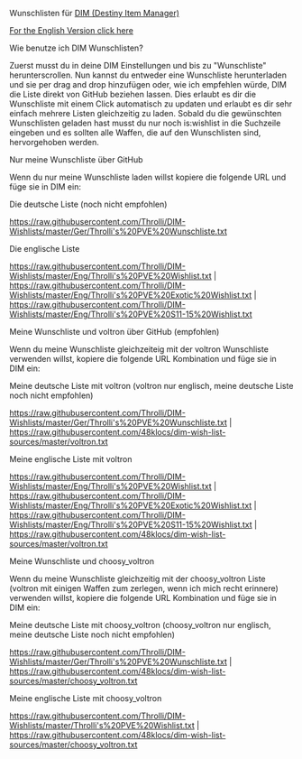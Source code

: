 Wunschlisten für [DIM (Destiny Item Manager)](https://app.destinyitemmanager.com/4611686018468280319/d2/inventory)

[For the English Version click here](https://github.com/Throlli/DIM-Wishlists)

Wie benutze ich DIM Wunschlisten?

Zuerst musst du in deine DIM Einstellungen und bis zu "Wunschliste" herunterscrollen. Nun kannst du entweder eine Wunschliste herunterladen und sie per drag and drop hinzufügen oder, wie ich empfehlen würde, DIM die Liste direkt von GitHub beziehen lassen. Dies erlaubt es dir die Wunschliste mit einem Click automatisch zu updaten und erlaubt es dir sehr einfach mehrere Listen gleichzeitig zu laden.
Sobald du die gewünschten Wunschlisten geladen hast musst du nur noch is:wishlist in die Suchzeile eingeben und es sollten alle Waffen, die auf den Wunschlisten sind, hervorgehoben werden.


Nur meine Wunschliste über GitHub

Wenn du nur meine Wunschliste laden willst kopiere die folgende URL und füge sie in DIM ein:

Die deutsche Liste (noch nicht empfohlen)

https://raw.githubusercontent.com/Throlli/DIM-Wishlists/master/Ger/Throlli's%20PVE%20Wunschliste.txt

Die englische Liste

https://raw.githubusercontent.com/Throlli/DIM-Wishlists/master/Eng/Throlli's%20PVE%20Wishlist.txt | https://raw.githubusercontent.com/Throlli/DIM-Wishlists/master/Eng/Throlli's%20PVE%20Exotic%20Wishlist.txt | https://raw.githubusercontent.com/Throlli/DIM-Wishlists/master/Eng/Throlli's%20PVE%20S11-15%20Wishlist.txt


Meine Wunschliste und voltron über GitHub (empfohlen)

Wenn du meine Wunschliste gleichzeiteig mit der voltron Wunschliste verwenden willst, kopiere die folgende URL Kombination und füge sie in DIM ein:

Meine deutsche Liste mit voltron (voltron nur englisch, meine deutsche Liste noch nicht empfohlen)

https://raw.githubusercontent.com/Throlli/DIM-Wishlists/master/Ger/Throlli's%20PVE%20Wunschliste.txt | https://raw.githubusercontent.com/48klocs/dim-wish-list-sources/master/voltron.txt


Meine englische Liste mit voltron

https://raw.githubusercontent.com/Throlli/DIM-Wishlists/master/Eng/Throlli's%20PVE%20Wishlist.txt | https://raw.githubusercontent.com/Throlli/DIM-Wishlists/master/Eng/Throlli's%20PVE%20Exotic%20Wishlist.txt | https://raw.githubusercontent.com/Throlli/DIM-Wishlists/master/Eng/Throlli's%20PVE%20S11-15%20Wishlist.txt | https://raw.githubusercontent.com/48klocs/dim-wish-list-sources/master/voltron.txt


Meine Wunschliste und choosy_voltron

Wenn du meine Wunschliste gleichzeitig mit der choosy_voltron Liste (voltron mit einigen Waffen zum zerlegen, wenn ich mich recht erinnere) verwenden willst, kopiere die folgende URL Kombination und füge sie in DIM ein:

Meine deutsche Liste mit choosy_voltron (choosy_voltron nur englisch, meine deutsche Liste noch nicht empfohlen)

https://raw.githubusercontent.com/Throlli/DIM-Wishlists/master/Ger/Throlli's%20PVE%20Wunschliste.txt | https://raw.githubusercontent.com/48klocs/dim-wish-list-sources/master/choosy_voltron.txt

Meine englische Liste mit choosy_voltron

https://raw.githubusercontent.com/Throlli/DIM-Wishlists/master/Throlli's%20PVE%20Wishlist.txt | https://raw.githubusercontent.com/48klocs/dim-wish-list-sources/master/choosy_voltron.txt
